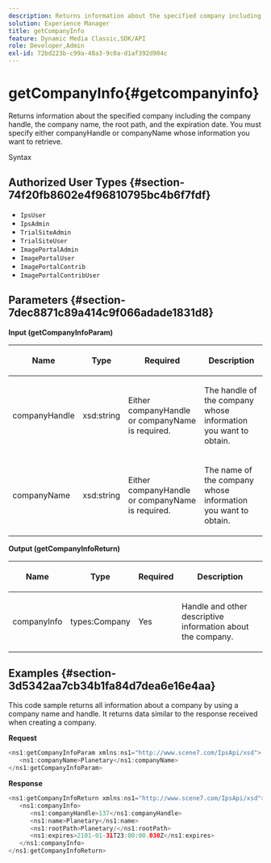 ```yaml
---
description: Returns information about the specified company including the company handle, the company name, the root path, and the expiration date. You must specify either companyHandle or companyName whose information you want to retrieve.
solution: Experience Manager
title: getCompanyInfo
feature: Dynamic Media Classic,SDK/API
role: Developer,Admin
exl-id: 72bd223b-c99a-48a3-9c0a-d1af392d904c
---
```

# getCompanyInfo{#getcompanyinfo}

Returns information about the specified company including the company handle, the company name, the root path, and the expiration date. You must specify either companyHandle or companyName whose information you want to retrieve.

 Syntax 

## Authorized User Types {#section-74f20fb8602e4f96810795bc4b6f7fdf}

* `IpsUser` 
* `IpsAdmin` 
* `TrialSiteAdmin` 
* `TrialSiteUser` 
* `ImagePortalAdmin` 
* `ImagePortalUser` 
* `ImagePortalContrib` 
* `ImagePortalContribUser`

## Parameters {#section-7dec8871c89a414c9f066adade1831d8}

**Input (getCompanyInfoParam)**

<table id="table_DD2688C9DA9F49C9ABCA24944829B3E5"> 
 <thead> 
  <tr> 
   <th colname="col1" class="entry"> <p>Name </p> </th> 
   <th colname="col2" class="entry"> <p>Type </p> </th> 
   <th colname="col3" class="entry"> <p>Required </p> </th> 
   <th colname="col4" class="entry"> <p>Description </p> </th> 
  </tr> 
 </thead>
 <tbody> 
  <tr> 
   <td colname="col1"> <p><span class="codeph"> <span class="varname"> companyHandle</span> </span> </p> </td> 
   <td colname="col2"> <p><span class="codeph"> xsd:string</span> </p> </td> 
   <td colname="col3"> <p>Either <span class="codeph"> <span class="varname"> companyHandle</span> </span> or <span class="codeph"> <span class="varname"> companyName</span> </span> is required. </p> </td> 
   <td colname="col4"> <p>The handle of the company whose information you want to obtain. </p> </td> 
  </tr> 
  <tr> 
   <td colname="col1"> <p><span class="codeph"> <span class="varname"> companyName</span> </span> </p> </td> 
   <td colname="col2"> <p><span class="codeph"> xsd:string</span> </p> </td> 
   <td colname="col3"> <p>Either <span class="codeph"> <span class="varname"> companyHandle</span> </span> or <span class="codeph"> <span class="varname"> companyName</span> </span> is required. </p> </td> 
   <td colname="col4"> <p>The name of the company whose information you want to obtain. </p> </td> 
  </tr> 
 </tbody> 
</table>

**Output (getCompanyInfoReturn)**

<table id="table_634D4E274BA7494C9C917FD244286F0D"> 
 <thead> 
  <tr> 
   <th colname="col1" class="entry"> <p>Name </p> </th> 
   <th colname="col2" class="entry"> <p>Type </p> </th> 
   <th colname="col3" class="entry"> <p>Required </p> </th> 
   <th colname="col4" class="entry"> <p>Description </p> </th> 
  </tr> 
 </thead>
 <tbody> 
  <tr> 
   <td colname="col1"> <p><span class="codeph"> <span class="varname"> companyInfo</span> </span> </p> </td> 
   <td colname="col2"> <p><span class="codeph"> types:Company</span> </p> </td> 
   <td colname="col3"> <p>Yes </p> </td> 
   <td colname="col4"> <p>Handle and other descriptive information about the company. </p> </td> 
  </tr> 
 </tbody> 
</table>

## Examples {#section-3d5342aa7cb34b1fa84d7dea6e16e4aa}

This code sample returns all information about a company by using a company name and handle. It returns data similar to the response received when creating a company.

**Request**

```java
<ns1:getCompanyInfoParam xmlns:ns1="http://www.scene7.com/IpsApi/xsd">
   <ns1:companyName>Planetary</ns1:companyName>
</ns1:getCompanyInfoParam>
```

**Response**

```java
<ns1:getCompanyInfoReturn xmlns:ns1="http://www.scene7.com/IpsApi/xsd">
   <ns1:companyInfo>
      <ns1:companyHandle>137</ns1:companyHandle>
      <ns1:name>Planetary</ns1:name>
      <ns1:rootPath>Planetary/</ns1:rootPath>
      <ns1:expires>2101-01-31T23:00:00.030Z</ns1:expires>
   </ns1:companyInfo>
</ns1:getCompanyInfoReturn>
```
